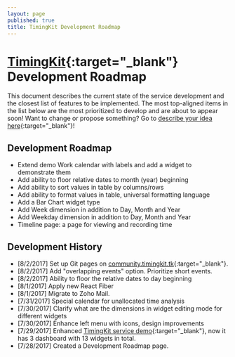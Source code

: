 ```yaml
---
layout: page
published: true
title: TimingKit Development Roadmap
---
```


# [TimingKit](https://timingkit.tk){:target="_blank"} Development Roadmap

This document describes the current state of the service development and the closest list of features to be implemented.
The most top-aligned items in the list below are the most prioritized to develop and are about to appear soon!
Want to change or propose something? Go to [describe your idea here](https://github.com/ZitRos/timingkit-community/issues){:target="_blank"}!

Development Roadmap
-------------------

+ Extend demo Work calendar with labels and add a widget to demonstrate them
+ Add ability to floor relative dates to month (year) beginning
+ Add ability to sort values in table by columns/rows
+ Add ability to format values in table, universal formatting language
+ Add a Bar Chart widget type
+ Add Week dimension in addition to Day, Month and Year
+ Add Weekday dimension in addition to Day, Month and Year
+ Timeline page: a page for viewing and recording time 

Development History
-------------------

+ [8/2/2017] Set up Git pages on [community.timingkit.tk](http://community.timingkit.tk){:target="_blank"}.
+ [8/2/2017] Add "overlapping events" option. Prioritize short events.
+ [8/2/2017] Ability to floor the relative dates to day beginning
+ [8/1/2017] Apply new React Fiber
+ [8/1/2017] Migrate to Zoho Mail.
+ [7/31/2017] Special calendar for unallocated time analysis
+ [7/30/2017] Clarify what are the dimensions in widget editing mode for different widgets
+ [7/30/2017] Enhance left menu with icons, design improvements
+ [7/29/2017] Enhanced [TimingKit service demo](https://timingkit.tk/demo){:target="_blank"}, now it has 3 dashboard with 13 widgets in total.
+ [7/28/2017] Created a Development Roadmap page.